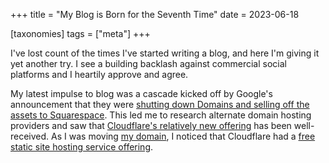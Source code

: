 +++
title = "My Blog is Born for the Seventh Time"
date = 2023-06-18

[taxonomies]
tags = ["meta"]
+++

I've lost count of the times I've started writing a blog, and here I'm giving it
yet another try. I see a building backlash against commercial social platforms
and I heartily approve and agree.

<!-- more -->

My latest impulse to blog was a cascade kicked off by Google's announcement
that they were 
[shutting down Domains and selling off the assets to Squarespace](https://www.theverge.com/2023/6/16/23763340/google-domains-sunset-sell-squarespace).
This led me to research alternate domain hosting providers and saw that [Cloudflare's relatively
new offering](https://www.cloudflare.com/learning/dns/what-is-cloudflare-registrar/) 
has been well-received. As I was moving [my domain](https://cmayes.org/), I noticed
that Cloudflare had a [free static site hosting service offering](https://pages.cloudflare.com).


